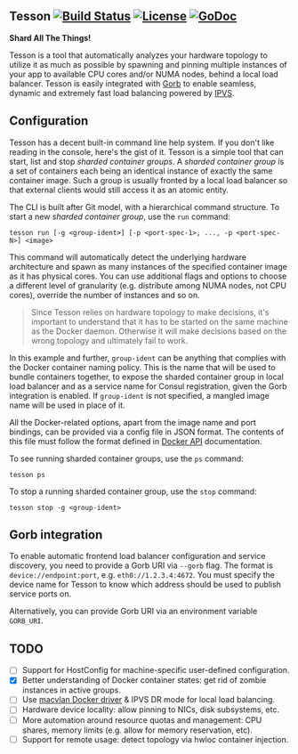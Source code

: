 ## Tesson [![Build Status](https://travis-ci.org/kobolog/tesson.svg?branch=master)](https://travis-ci.org/kobolog/tesson) [![License](https://img.shields.io/github/license/kobolog/tesson.svg)](LICENSE) [![GoDoc](https://godoc.org/github.com/kobolog/tesson/lib?status.svg)](https://godoc.org/github.com/kobolog/tesson/lib)

**Shard All The Things!**

Tesson is a tool that automatically analyzes your hardware topology to utilize it as much as possible by spawning and pinning multiple instances of your app to available CPU cores and/or NUMA nodes, behind a local load balancer. Tesson is easily integrated with [Gorb](https://github.com/kobolog/gorb) to enable seamless, dynamic and extremely fast load balancing powered by [IPVS](https://en.wikipedia.org/wiki/IP_Virtual_Server).

## Configuration

Tesson has a decent built-in command line help system. If you don't like reading in the console, here's the gist of it. Tesson is a simple tool that can start, list and stop _sharded container groups_. A _sharded container group_ is a set of containers each being an identical instance of exactly the same container image. Such a group is usually fronted by a local load balancer so that external clients would still access it as an atomic entity.

The CLI is built after Git model, with a hierarchical command structure. To start a new _sharded container group_, use the `run` command:

    tesson run [-g <group-ident>] [-p <port-spec-1>, ..., -p <port-spec-N>] <image>

This command will automatically detect the underlying hardware architecture and spawn as many instances of the specified container image as it has physical cores. You can use additional flags and options to choose a different level of granularity (e.g. distribute among NUMA nodes, not CPU cores), override the number of instances and so on.

> Since Tesson relies on hardware topology to make decisions, it's important to understand that it has to be started on the same machine as the Docker daemon. Otherwise it will make decisions based on the wrong topology and ultimately fail to work.

In this example and further, `group-ident` can be anything that complies with the Docker container naming policy. This is the name that will be used to bundle containers together, to expose the sharded container group in local load balancer and as a service name for Consul registration, given the Gorb integration is enabled. If `group-ident` is not specified, a mangled image name will be used in place of it.

All the Docker-related options, apart from the image name and port bindings, can be provided via a config file in JSON format. The contents of this file must follow the format defined in [Docker API](https://docs.docker.com/engine/reference/api/docker_remote_api_v1.20/#create-a-container) documentation.

To see running sharded container groups, use the `ps` command:

    tesson ps

To stop a running sharded container group, use the `stop` command:

    tesson stop -g <group-ident>

## Gorb integration

To enable automatic frontend load balancer configuration and service discovery, you need to provide a Gorb URI via `--gorb` flag. The format is `device://endpoint:port`, e.g. `eth0://1.2.3.4:4672`. You must specify the device name for Tesson to know which address should be used to publish service ports on.

Alternatively, you can provide Gorb URI via an environment variable `GORB_URI`.

## TODO

- [ ] Support for HostConfig for machine-specific user-defined configuration.
- [x] Better understanding of Docker container states: get rid of zombie instances in active groups.
- [ ] Use [macvlan Docker driver](https://github.com/docker/docker/blob/master/experimental/vlan-networks.md) & IPVS DR mode for local load balancing.
- [ ] Hardware device locality: allow pinning to NICs, disk subsystems, etc.
- [ ] More automation around resource quotas and management: CPU shares, memory limits (e.g. allow for memory reservation, etc).
- [ ] Support for remote usage: detect topology via hwloc container injection.
